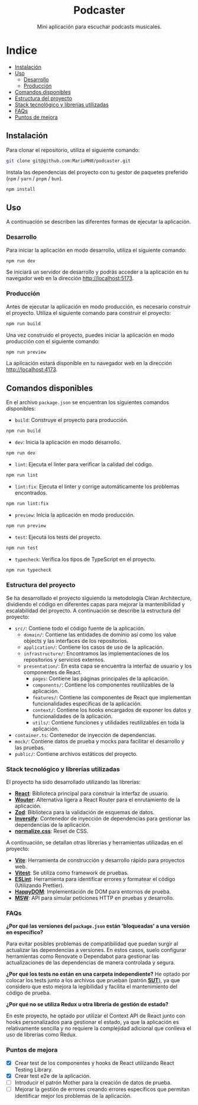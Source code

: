 <h1 align="center">
  Podcaster
</h1>

<p align="center">
  Mini aplicación para escuchar podcasts musicales.
</p>

Indice
======

<!--ts-->

* [Instalación](#instalación)
* [Uso](#uso)
    * [Desarrollo](#desarrollo)
    * [Producción](#producción)
* [Comandos disponibles](#comandos-disponibles)
* [Estructura del proyecto](#estructura-del-proyecto)
* [Stack tecnológico y librerías utilizadas](#stack-tecnológico-y-librerías-utilizadas)
* [FAQs](#faqs)
* [Puntos de mejora](#puntos-de-mejora)

<!--te-->

## Instalación

Para clonar el repositorio, utiliza el siguiente comando:

```bash
git clone git@github.com:MarioMH8/podcaster.git
```

Instala las dependencias del proyecto con tu gestor de paquetes preferido (`npm` / `yarn` / `pnpm` / `bun`).

```bash
npm install
```

## Uso

A continuación se describen las diferentes formas de ejecutar la aplicación.

### Desarrollo

Para iniciar la aplicación en modo desarrollo, utiliza el siguiente comando:

```bash
npm run dev
```

Se iniciará un servidor de desarrollo y podrás acceder a la aplicación en tu navegador web en la dirección
[http://localhost:5173](http://localhost:5173).

### Producción

Antes de ejecutar la aplicación en modo producción, es necesario construir el proyecto. Utiliza el siguiente comando
para construir el proyecto:

```bash
npm run build
```

Una vez construido el proyecto, puedes iniciar la aplicación en modo producción con el siguiente comando:

```bash
npm run preview
```

La aplicación estará disponible en tu navegador web en la dirección [http://localhost:4173](http://localhost:4173).

## Comandos disponibles

En el archivo `package.json` se encuentran los siguientes comandos disponibles:

- `build`: Construye el proyecto para producción.

```bash
npm run build
```

- `dev`: Inicia la aplicación en modo desarrollo.

```bash
npm run dev
```

- `lint`: Ejecuta el linter para verificar la calidad del código.

```bash
npm run lint
```

- `lint:fix`: Ejecuta el linter y corrige automáticamente los problemas encontrados.

```bash
npm run lint:fix
```

- `preview`: Inicia la aplicación en modo producción.

```bash
npm run preview
```

- `test`: Ejecuta los tests del proyecto.

```bash
npm run test
```

- `typecheck`: Verifica los tipos de TypeScript en el proyecto.

```bash
npm run typecheck
```

### Estructura del proyecto

Se ha desarrollado el proyecto siguiendo la metodología Clean Architecture, dividiendo el código en diferentes capas
para mejorar la mantenibilidad y escalabilidad del proyecto. A continuación se describe la estructura del proyecto:

- `src/`: Contiene todo el código fuente de la aplicación.
    - `domain/`: Contiene las entidades de dominio así como los value objects y las interfaces de los repositorios.
    - `application/`: Contiene los casos de uso de la aplicación.
    - `infrastructure/`: Encontramos las implementaciones de los repositorios y servicios externos.
    - `presentation/`: En esta capa se encuentra la interfaz de usuario y los componentes de React.
        - `pages`: Contiene las páginas principales de la aplicación.
        - `components/`: Contiene los componentes reutilizables de la aplicación.
        - `features/`: Contiene las componentes de React que implementan funcionalidades específicas de la aplicación.
        - `context/`: Contiene los hooks encargados de exponer los datos y funcionalidades de la aplicación.
        - `utils/`: Contiene funciones y utilidades reutilizables en toda la aplicación.
- `container.ts`: Contenedor de inyección de dependencias.
- `mock/`: Contiene datos de prueba y mocks para facilitar el desarrollo y las pruebas.
- `public/`: Contiene archivos estáticos del proyecto.

### Stack tecnológico y librerías utilizadas

El proyecto ha sido desarrollado utilizando las librerías:

- [**React**](https://es.react.dev/): Biblioteca principal para construir la interfaz de usuario.
- [**Wouter**](https://www.npmjs.com/package/wouter): Alternativa ligera a React Router para el enrutamiento de la
  aplicación.
- [**Zod**](https://zod.dev/): Biblioteca para la validación de esquemas de datos.
- [**Inversify**](https://inversify.io/): Contenedor de inyección de dependencias para gestionar las dependencias de la
  aplicación.
- [**normalize.css**](https://necolas.github.io/normalize.css/): Reset de CSS.

A continuación, se detallan otras librerías y herramientas utilizadas en el proyecto:

- [**Vite**](https://vitejs.dev/): Herramienta de construcción y desarrollo rápido para proyectos web.
- [**Vitest**](https://vitest.dev/): Se utiliza como framework de pruebas.
- [**ESLint**](https://eslint.org/): Herramienta para identificar errores y formatear el código (Utilizando Prettier).
- [**HappyDOM**](https://github.com/capricorn86/happy-dom): Implementación de DOM para entornos de prueba.
- [**MSW**](https://mswjs.io/): API para simular peticiones HTTP en pruebas y desarrollo.

### FAQs

**¿Por qué las versiones del `package.json` están 'bloqueadas' a una versión en específico?**

Para evitar posibles problemas de compatibilidad que puedan surgir al actualizar las dependencias a versiones. En estos
casos, suelo configurar herramientas como Renovate o Dependabot para gestionar las actualizaciones de las dependencias
de manera controlada y segura.

**¿Por qué los tests no están en una carpeta independiente?**
He optado por colocar los tests junto a los archivos que prueban (patrón
[**SUT**](https://martinfowler.com/bliki/UnitTest.html#:~:text=SUT%20is%20an%20abbreviation%20for,under%20test%20(or%20system%20under%20test).)), ya que considero que esto mejora la legibilidad y facilita el mantenimiento del código de prueba.

**¿Por qué no se utiliza Redux u otra librería de gestión de estado?**

En este proyecto, he optado por utilizar el Context API de React junto con hooks personalizados para gestionar el
estado,
ya que la aplicación es relativamente sencilla y no requiere la complejidad adicional que conlleva el uso de librerías
como Redux.

### Puntos de mejora

- [X] Crear test de los componentes y hooks de React utilizando React Testing Library.
- [X] Crear test e2e de la aplicación.
- [ ] Introducir el patrón Mother para la creación de datos de prueba.
- [ ] Mejorar la gestión de errores creando errores específicos que permitan identificar mejor los problemas de la
  aplicación.
